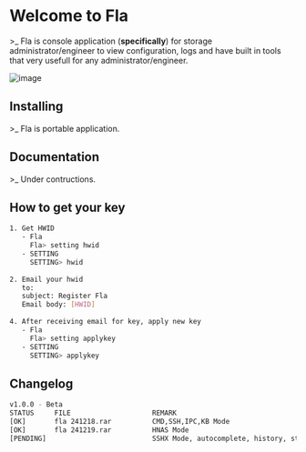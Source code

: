 Welcome to Fla
===================
\>_ Fla is console application (**specifically**) for storage administrator/engineer to view configuration, logs and have built in tools that very usefull for any administrator/engineer.




![image](https://github.com/user-attachments/assets/b0fcac9e-e562-4fc4-98c6-e678da1603af)





Installing
----------
\>_ Fla is portable application.


Documentation
-------------
\>_ Under contructions.


How to get your key
------------- 
```bash
1. Get HWID 
   - Fla     
     Fla> setting hwid
   - SETTING     
     SETTING> hwid
     
2. Email your hwid   
   to:   
   subject: Register Fla   
   Email body: [HWID]
   
4. After receiving email for key, apply new key
   - Fla     
     Fla> setting applykey
   - SETTING     
     SETTING> applykey
```

Changelog
-------------  

```bash
v1.0.0 - Beta
STATUS     FILE                    REMARK
[OK]       fla 241218.rar          CMD,SSH,IPC,KB Mode
[OK]       fla 241219.rar          HNAS Mode 
[PENDING]                          SSHX Mode, autocomplete, history, statusbar, EOV,HNASF,MDS,BROCADE,HCP  
```
